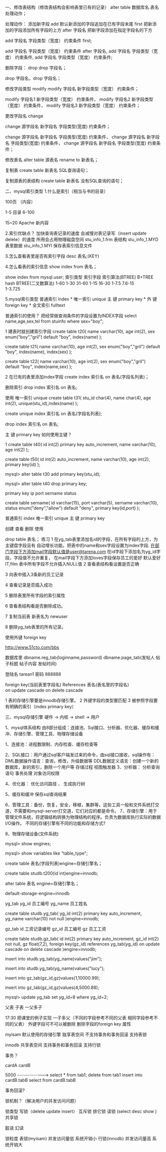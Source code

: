 一、修改表结构（修改表结构会影响表里已有的记录）
alter  table  数据库名.表名 处理动作；

处理动作：
添加新字段  add
默认新添加的字段追加在已有字段末尾
first   把新添加的字段添加所有字段的上方
after  字段名   把新字段添加在指定字段名的下方

add  字段名  字段类型（宽度） 约束条件 first;


add  字段名  字段类型（宽度） 约束条件 after 字段名,
add  字段名  字段类型（宽度） 约束条件,
add  字段名  字段类型（宽度） 约束条件;

删除字段： drop
drop  字段名；

drop 字段名，drop  字段名；


修改字段类型 modify
modify  字段名   新字段类型（宽度） 约束条件；

modify  字段名1   新字段类型（宽度） 约束条件，
modify  字段名2   新字段类型（宽度） 约束条件，
modify  字段名3   新字段类型（宽度） 约束条件；

更改字段名  change 

change   源字段名  新字段名  字段类型(宽度) 约束条件；


change   源字段名  新字段名  字段类型(宽度) 约束条件，
change   源字段名  新字段名  字段类型(宽度) 约束条件，
change   源字段名  新字段名  字段类型(宽度) 约束条件；


修改表名
alter  table  源表名  rename  to  新表名；

复制表
create  table  新表名  SQL查询语句；

复制源表的表结构
create  table  新表名  没有SQL查询的语句；

二、mysql索引类型
1.什么是索引（相当与书的目录）

100页 （内容）

1-5 目录   6-100

15~20  Apache 新内容 

2.索引优缺点？
加快查询表记录的速度
会减慢对表记录写（insert update  delete）的速度
所用会占用物理磁盘空间
stu_info_1.frm      表结构
stu_info_1.MYD      表里数据
stu_info_1.MYI  保存表索引信息文件

3.怎么查看表里是否有索引字段
desc  表名;(KEY)

4.怎么看表的索引信息
show  index  from  表名；

show index  from  mysql.user;
索引类型 索引字段  索引算法(BTREE)
                            B+TREE  hash
BTREE(二叉数算法)
            1-60
      1-30          31-60
   1-15         16-30
1-7.5    7.6-15  
1-3.725  

5.mysql索引类型
普通索引  index   *
唯一索引  unique
主    键  primary key   *
外    键  foreign  key   *
全文索引  fulltext


普通索引的使用？
把经常做查询条件的字段设置为INDEX字段
select name,age,sex,tel from stuinfo where sex="boy";

1 建表时就创建索引字段
create  table  t20(
name varchar(10),
age int(2),
sex  enum("boy","gril") default "boy",
index(name)
);

create  table  t21(
name varchar(10),
age int(2),
sex  enum("boy","gril") default "boy",
index(name),
index(sex)
);

create  table  t22(
name varchar(10),
age int(2),
sex  enum("boy","gril") default "boy",
index(name,sex)
);



2 在已有的表里添加index字段
create  index 索引名 on  表名(字段名列表)；

删除索引
drop index 索引名  on 表名;


使用 唯一索引  unique
create table  t31(
stu_id  char(4),
name  char(4),
age int(2),
unique(stu_id),index(name)
);

create  unique  index  索引名  on 表名(字段名列表);

drop index 索引名  on 表名;


主    键  primary key 
如何使用主键？

1
create table  t40(
id  int(2) primary key  auto_increment,
name varchar(10),
age int(2)
);

create table  t50(
id  int(2)  auto_increment,
name varchar(10),
age int(2),
primary key(id)
);


mysql> alter table t30 add primary key(stu_id);

mysql> alter table t40 drop primary key;


primary key
ip           port     sername     status

create table  sername(
id  varchar(15),
port varchar(5),
sername varchar(10),
status  enum("deny","allow") default "deny",
primary key(id,port)
);

普通索引 index 
唯一索引 unique
主    键 primary key

创建 查看  删除  使用

drop  table  表名；
练习
1
在yg_tab表里添加名id的字段，在所有字段的上方，为主键盘字段且有
自动增长功能。把表中的name和sex字段设置为index字段.
在部门字段下方添加mail字段默认值是user@tarena.com
在id字段下添加名为yg_id字段，字段值不允许重复，
在mail字段下方添加loves字段保存员工的爱好 默认爱好 IT,film
表中所有字段不允许插入NULL值 
2
查看表结构看设置是否正确

3
向表中插入3条新的员工记录

4 查看记录是否插入成功

5 删除表里所有字段的索引属性

6 查看表结构看是否删除成功。

7 复制当前表 新表名为 newuser

8 删除yg_tab表里的所有记录。



使用外键  foreign  key

http://www.51cto.com/bbs

数据库里 dbname.reg_tab(loginname,password)
         dbname.page_tab(发帖人 帖子标题 帖子内容 发帖时间)
                    

登陆名 tarean1
密码   888888

foreign    key(当前表里字段名)  References  表名(表名里的字段名)  
on   update   cascade    on  delete  cascade


1 表的存储引擎要是innodb存储引擎。
2 外键字段的类型要匹配
3 被参照字段要有明确的索引（index primary key）



三、mysql存储引擎
硬件 -> 内核  -> shell  -> 用户


1、mysql体系结构
由8部分组成：连接池、Sql接口、分析器、优化器、缓存和缓冲、存储引擎、管理工具、物理存储设备

1、连接池：进程数限制、内存检查、缓存检查等

2、SQL接口：用户通过sql客户端发过来的命令，由sql接口接收，sql操作有：
           DML数据操作语言：查询，修改，升级数据等
           DDL数据定义语言：创建一个新的数据库，新的索引，删除一个用户等
                                      存储过程  视图触发器
3、分析器： 分析查询语句 事务处理 对象访问权限

4、优化器： 优化访问路径 、 生成执行树

5、缓存和缓冲 保存sql查询结果

6、管理工具：备份，恢复，安全，移植，集群等，这些工具一般和文件系统打交道，不需要和mysql-server打交道，它们对应的都是命令。
7、存储引擎：用于管理文件系统，将逻辑结构转换为物理结构的程序。负责为数据库执行实际的数据I/O操作。
不同的存储引擎有不同的功能和存储方式?

8、物理存储设备(文件系统)


mysql> show engines;

mysql> show variables like "table_type";

create  table  表名(字段列表)engine=存储引擎名；

create table studb.t200(id int)engine=innodb;


alter  table  表名  engine=存储引擎名；


default-storage-engine=innodb


yg_tab
yg_id    员工编号
yg_name  员工姓名

create  table  studb.yg_tab(
yg_id int(2) primary key  auto_increment,
yg_name  varchar(10) not null
)engine=innodb;



gz_tab
id     工资记录编号
gz_id  员工编号
gz     员工工资

create  table studb.gz_tab(
id int(2) primary key auto_increment,
gz_id  int(2) not null,
gz  float(7,2),
foreign key(gz_id)  references  yg_tab(yg_id) on update cascade 
on delete cascade )engine=innodb;




insert into studb.yg_tab(yg_name)values("jim");

insert into studb.yg_tab(yg_name)values("lucy");

insert into gz_tab(gz_id,gz)values(1,10000.99);

insert into gz_tab(gz_id,gz)values(4,5000.88);


mysql> update yg_tab set yg_id=8 where yg_id=2;


父表
子表
一父多子

17:30
把课堂的例子实现
一子多父（不同的字段参考不同的父表  相同字段参考不同的父表）
外键字段可不可以被删除
删除字段的foreign key  属性

myisam
默认使用的存储引擎
独享表空间
不支持事务和事务回滚
支持表锁


innodb
共享表空间
支持事务和事务回滚
支持行锁

事务？

cardA              cardB
       
5000  ------------->
select * from tab1;
delete from tab1 
insert into cardB.tabB
select from cardB.tabB



事务回滚?


锁机制？（解决用户的并发访问问题）

锁类型
写锁（delete  update  insert） 互斥锁 排它锁
读锁 (select  desc  show )     共享锁

脏读
幻读

锁粒度
表锁(myisam)  并发访问量低   系统开销小 
行锁(innodb)  并发访问量高   系统开销大
 













